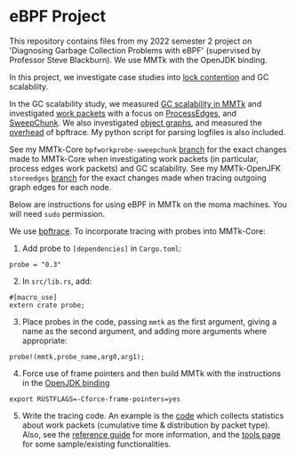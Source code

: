 # eBPF Project

This repository contains files from my 2022 semester 2 project on 'Diagnosing Garbage Collection Problems with eBPF' (supervised by Professor Steve Blackburn). We use MMTk with the OpenJDK binding. 

In this project, we investigate case studies into [lock contention](https://github.com/clairexhuang/ebpf/tree/main/lock-contention) and GC scalability.  

In the GC scalability study, we measured [GC scalability in MMTk](https://github.com/clairexhuang/ebpf/tree/main/scalability) and investigated [work packets](https://github.com/clairexhuang/ebpf/tree/main/work-id) with a focus on [ProcessEdges](https://github.com/clairexhuang/ebpf/tree/main/processedges), and [SweepChunk](https://github.com/clairexhuang/ebpf/tree/main/sweepchunk). We also investigated [object graphs](https://github.com/clairexhuang/ebpf/tree/main/object-count), and measured the [overhead](https://github.com/clairexhuang/ebpf/tree/main/overhead) of bpftrace. My python script for parsing logfiles is also included.

See my MMTk-Core `bpfworkprobe-sweepchunk` [branch](https://github.com/clairexhuang/mmtk-core/tree/bpfworkprobe-sweepchunk) for the exact changes made to MMTk-Core when investigating work packets (in particular, process edges work packets) and GC scalability. See my MMTk-OpenJFK `storeedges` [branch](https://github.com/clairexhuang/mmtk-openjdk/tree/storeedges) for the exact changes made when tracing outgoing graph edges for each node. 

Below are instructions for using eBPF in MMTk on the moma machines. You will need `sudo` permission. 

We use [bpftrace](https://github.com/iovisor/bpftrace). To incorporate tracing with probes into MMTk-Core:
1. Add probe to `[dependencies]` in `Cargo.toml`:
```
probe = "0.3"
```
2. In `src/lib.rs`, add: 
```
#[macro_use]
extern crate probe;
```
3. Place probes in the code, passing `mmtk` as the first argument, giving a name as the second argument, and adding more arguments where appropriate:
```
probe!(mmtk,probe_name,arg0,arg1);
```
4. Force use of frame pointers and then build MMTk with the instructions in the [OpenJDK binding](https://github.com/mmtk/mmtk-openjdk) 
```
export RUSTFLAGS=-Cforce-frame-pointers=yes
```
5. Write the tracing code. An example is the [code](https://github.com/clairexhuang/ebpf/blob/main/work-id/id.bt) which collects statistics about work packets (cumulative time & distribution by packet type). Also, see the [reference guide](https://github.com/iovisor/bpftrace/blob/master/docs/reference_guide.md) for more information, and the [tools page](https://github.com/iovisor/bpftrace/tree/master/tools) for some sample/existing functionalities. 
